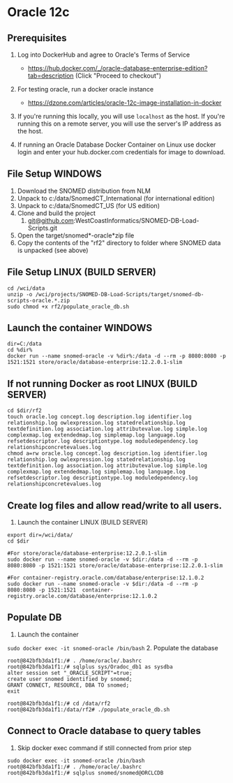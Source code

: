 # Oracle 12c
## Prerequisites
1. Log into DockerHub and agree to Oracle's Terms of Service
   - https://hub.docker.com/_/oracle-database-enterprise-edition?tab=description (Click "Proceed to checkout")

2. For testing oracle, run a docker oracle instance
   - https://dzone.com/articles/oracle-12c-image-installation-in-docker

3. If you're running this locally, you will use `localhost` as the host. If you're running this on a remote server,
  you will use the server's IP address as the host.

4. If running an Oracle Database Docker Container on Linux use docker login and enter your hub.docker.com
 credentials for image to download.


## File Setup WINDOWS

1. Download the SNOMED distribution from NLM
2. Unpack to c:/data/SnomedCT_International (for international edition)
3. Unpack to c:/data/SnomedCT_US (for US edition)
4. Clone and build the project
    1. git@github.com:WestCoastInformatics/SNOMED-DB-Load-Scripts.git
5. Open the target/snomed*-oracle*zip file
6. Copy the contents of the "rf2" directory to folder where SNOMED data is unpacked (see above)

## File Setup LINUX (BUILD SERVER)
```
cd /wci/data
unzip -o /wci/projects/SNOMED-DB-Load-Scripts/target/snomed-db-scripts-oracle.*.zip
sudo chmod +x rf2/populate_oracle_db.sh
```

## Launch the container WINDOWS
```
dir=C:/data
cd %dir%
docker run --name snomed-oracle -v %dir%:/data -d --rm -p 8080:8080 -p 1521:1521 store/oracle/database-enterprise:12.2.0.1-slim
```

## If not running Docker as root LINUX (BUILD SERVER)
```
cd $dir/rf2
touch oracle.log concept.log description.log identifier.log relationship.log owlexpression.log statedrelationship.log textdefinition.log association.log attributevalue.log simple.log complexmap.log extendedmap.log simplemap.log language.log refsetdescriptor.log descriptiontype.log moduledependency.log relationshipconcretevalues.log
chmod a=rw oracle.log concept.log description.log identifier.log relationship.log owlexpression.log statedrelationship.log textdefinition.log association.log attributevalue.log simple.log complexmap.log extendedmap.log simplemap.log language.log refsetdescriptor.log descriptiontype.log moduledependency.log relationshipconcretevalues.log
```

## Create log files and allow read/write to all users.
1. Launch the container LINUX (BUILD SERVER)
```
export dir=/wci/data/
cd $dir

#For store/oracle/database-enterprise:12.2.0.1-slim
sudo docker run --name snomed-oracle -v $dir:/data -d --rm -p 8080:8080 -p 1521:1521 store/oracle/database-enterprise:12.2.0.1-slim

#For container-registry.oracle.com/database/enterprise:12.1.0.2
sudo docker run --name snomed-oracle -v $dir:/data -d --rm -p 8080:8080 -p 1521:1521  container-registry.oracle.com/database/enterprise:12.1.0.2
```

## Populate DB

1. Launch the container

`sudo docker exec -it snomed-oracle /bin/bash`
2. Populate the database
```
root@842bfb3da1f1:/# . /home/oracle/.bashrc
root@842bfb3da1f1:/# sqlplus sys/Oradoc_db1 as sysdba
alter session set "_ORACLE_SCRIPT"=true;
create user snomed identified by snomed;
GRANT CONNECT, RESOURCE, DBA TO snomed;
exit

root@842bfb3da1f1:/# cd /data/rf2
root@842bfb3da1f1:/data/rf2# ./populate_oracle_db.sh
```

## Connect to Oracle database to query tables
1. Skip docker exec command if still connected from prior step

```
sudo docker exec -it snomed-oracle /bin/bash
root@842bfb3da1f1:/# . /home/oracle/.bashrc
root@842bfb3da1f1:/# sqlplus snomed/snomed@ORCLCDB
```


